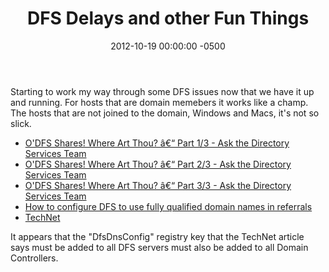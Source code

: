 ﻿---
title:  DFS Delays and other Fun Things
date:   2012-10-19 00:00:00 -0500
categories: IT
---

Starting to work my way through some DFS issues now that we have it up and running. For hosts that are domain memebers it works like a champ. The hosts that are not joined to the domain, Windows and Macs, it's not so slick.

- <a href="http://blogs.technet.com/b/askds/archive/2009/09/29/o-dfs-shares-where-art-thou-part-1-3.aspx">O'DFS Shares! Where Art Thou? â€“ Part 1/3 - Ask the Directory Services Team</a>
- <a href="http://blogs.technet.com/b/askds/archive/2009/09/30/o-dfs-shares-where-art-thou-part-2-3.aspx">O'DFS Shares! Where Art Thou? â€“ Part 2/3 - Ask the Directory Services Team</a>
- <a href="http://blogs.technet.com/b/askds/archive/2009/10/01/o-dfs-shares-where-art-thou-part-3-3.aspx">O'DFS Shares! Where Art Thou? â€“ Part 3/3 - Ask the Directory Services Team</a>
- <a href="http://support.microsoft.com/kb/244380">How to configure DFS to use fully qualified domain names in referrals
- TechNet</a>

It appears that the "DfsDnsConfig" registry key that the TechNet article says must be added to all DFS servers must also be added to all Domain Controllers.
